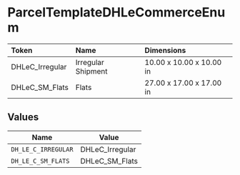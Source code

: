 # ParcelTemplateDHLeCommerceEnum

|Token | Name | Dimensions|
|:---|:---|:---|
| DHLeC_Irregular | Irregular Shipment | 10.00 x 10.00 x 10.00 in|
| DHLeC_SM_Flats | Flats | 27.00 x 17.00 x 17.00 in|



## Values

| Name                | Value               |
| ------------------- | ------------------- |
| `DH_LE_C_IRREGULAR` | DHLeC_Irregular     |
| `DH_LE_C_SM_FLATS`  | DHLeC_SM_Flats      |